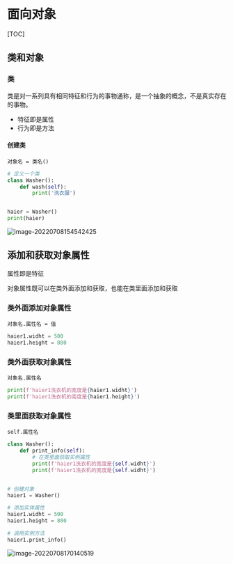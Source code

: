 # 面向对象

[TOC]

## 类和对象

### 类

类是对一系列具有相同特征和行为的事物通称，是一个抽象的概念，不是真实存在的事物。

- 特征即是属性
- 行为即是方法

#### 创建类

~~~
对象名 = 类名()
~~~

~~~python 
# 定义一个类
class Washer():
    def wash(self):
        print('洗衣服')


haier = Washer()
print(haier)
~~~

![image-20220708154542425](https://raw.githubusercontent.com/zhouwei1997/Image/master/202207081545511.png)

## 添加和获取对象属性

属性即是特征

对象属性既可以在类外面添加和获取，也能在类里面添加和获取

### 类外面添加对象属性

~~~
对象名.属性名 = 值
~~~

~~~python
haier1.widht = 500
haier1.height = 800
~~~

### 类外面获取对象属性

~~~
对象名.属性名
~~~

~~~python
print(f'haier1洗衣机的宽度是{haier1.widht}')
print(f'haier1洗衣机的高度是{haier1.height}')
~~~

### 类里面获取对象属性

~~~
self.属性名
~~~

~~~python
class Washer():
    def print_info(self):
        # 在类里面获取实例属性
        print(f'haier1洗衣机的宽度是{self.widht}')
        print(f'haier1洗衣机的宽度是{self.widht}')


# 创建对象
haier1 = Washer()

# 添加实体属性
haier1.widht = 500
haier1.height = 800

# 调用实例方法
haier1.print_info()
~~~

![image-20220708170140519](https://raw.githubusercontent.com/zhouwei1997/Image/master/202207081701606.png)

